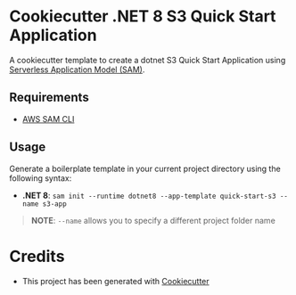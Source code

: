 # Cookiecutter .NET 8 S3 Quick Start Application

A cookiecutter template to create a dotnet S3 Quick Start Application using [Serverless Application Model (SAM)](https://github.com/awslabs/serverless-application-model).

## Requirements

* [AWS SAM CLI](https://github.com/awslabs/aws-sam-cli)

## Usage

Generate a boilerplate template in your current project directory using the following syntax:

* **.NET 8**: `sam init --runtime dotnet8 --app-template quick-start-s3 --name s3-app`

> **NOTE**: ``--name`` allows you to specify a different project folder name

# Credits

* This project has been generated with [Cookiecutter](https://github.com/audreyr/cookiecutter)
